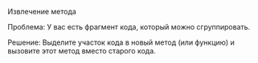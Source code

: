 Извлечение метода

Проблема: У вас есть фрагмент кода, который можно сгруппировать.

Решение: Выделите участок кода в новый метод (или функцию) и вызовите этот метод вместо старого кода.
